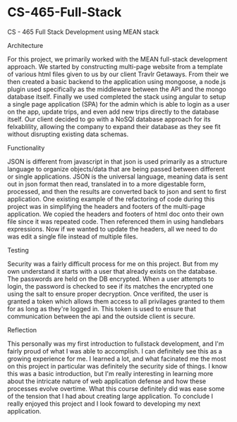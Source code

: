 # CS-465-Full-Stack
CS - 465 Full Stack Development using MEAN stack

Architecture

For this project, we primarily worked with the MEAN full-stack development approach. We started by constructing multi-page website from a template of various html files given to us by our client Travlr Getaways. From their we then created a basic backend to the application using mongoose, a node.js plugin used specifically as the middleware between the API and the mongo database itself. Finally we used completed the stack using angular to setup a single page application (SPA) for the admin which is able to login as a user on the app, update trips, and even add new trips directly to the database itself. Our client decided to go with a NoSQl database approach for its felxablility, allowing the company to expand their database as they see fit without disrupting existing data schemas.

Functionality

JSON is different from javascript in that json is used primarily as a structure language to organize objects/data that are being passed between different or single applications. JSON is the universal language, meaning data is sent out in json format then read, translated in to a more digestable form, processed, and then the results are converted back to json and sent to first application. One existing example of the refactoring of code during this project was in simplifying the headers and footers of the multi-page application. We copied the headers and footers of html doc onto their own file since it was repeated code. Then referenced them in using handlebars expressions. Now if we wanted to update the headers, all we need to do was edit a single file instead of multiple files.

Testing

Security was a fairly difficult process for me on this project. But from my own understand it starts with a user that already exists on the database. The passwords are held on the DB encrypted. When a user attempts to login, the password is checked to see if its matches the encrypted one using the salt to ensure proper decryption. Once verifited, the user is granted a token which allows them access to all privilages granted to them for as long as they're logged in. This token is used to ensure that communication between the api and the outside client is secure.

Reflection

This personally was my first introduction to fullstack development, and I'm fairly proud of what I was able to accomplish. I can definitely see this as a growing experience for me. I learned a lot, and what facinated me the most on this project in particular was definitely the security side of things. I know this was a basic introduction, but I'm really interesting in learning more about the intricate nature of web application defense and how these processes evolve overtime. What this course definitely did was ease some of the tension that I had about creating large application. To conclude I really enjoyed this project and I look foward to developing my next application.
